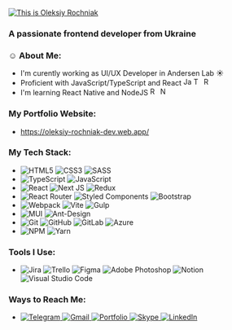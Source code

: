 <a href="https://git.io/typing-svg"><img src="https://readme-typing-svg.demolab.com?font=Poppins&weight=700&size=24&pause=500&color=6F42C1&vCenter=true&random=false&width=374&height=45&lines=Hello+there;This+is+Oleksiy+Rochniak!;May+the+Force+Be+With+You+%3A)" alt="This is Oleksiy Rochniak" /></a>


### A passionate frontend developer from Ukraine

### ☺️ About Me:
- I'm curently working as UI/UX Developer in Andersen Lab ☀️
- Proficient with JavaScript/TypeScript and React  <img src="https://github.com/Nazzzux/Nazzzux/assets/86766384/022c3d6d-3612-4097-b198-347bb759f43c" alt="Javascript" width="16" /> <img src="https://github.com/Nazzzux/Nazzzux/assets/86766384/5facf54b-8d4d-4523-9282-1e313da715f7" alt="Typescript" width="16" /> <img src="https://github.com/Nazzzux/Nazzzux/assets/86766384/de0faab8-7ae5-4312-9743-fe391746d943" alt="React" width="16" />
- I'm learning React Native and NodeJS  <img src="https://github.com/Nazzzux/Nazzzux/assets/86766384/991ea430-c0db-4ee6-b40c-b977ede77a6d" width="16" alt="React Native" /> <img src="https://github.com/Nazzzux/Nazzzux/assets/86766384/0a277bed-ce0a-4122-8bdd-041f3245a0bd" width="16" alt="NodeJS" />

### My Portfolio Website:
- https://oleksiy-rochniak-dev.web.app/

### My Tech Stack:
- ![HTML5](https://img.shields.io/badge/html5-%23E34F26.svg?style=for-the-badge&logo=html5&logoColor=white) ![CSS3](https://img.shields.io/badge/css3-%231572B6.svg?style=for-the-badge&logo=css3&logoColor=white) ![SASS](https://img.shields.io/badge/SASS-hotpink.svg?style=for-the-badge&logo=SASS&logoColor=white)
- ![TypeScript](https://img.shields.io/badge/typescript-%23007ACC.svg?style=for-the-badge&logo=typescript&logoColor=white) ![JavaScript](https://img.shields.io/badge/javascript-%23323330.svg?style=for-the-badge&logo=javascript&logoColor=%23F7DF1E)
- ![React](https://img.shields.io/badge/react-%231572B6.svg?style=for-the-badge&logo=react&logoColor=white) ![Next JS](https://img.shields.io/badge/Next-black?style=for-the-badge&logo=next.js&logoColor=white) ![Redux](https://img.shields.io/badge/redux-%23593d88.svg?style=for-the-badge&logo=redux&logoColor=white)
- ![React Router](https://img.shields.io/badge/React_Router-CA4245?style=for-the-badge&logo=react-router&logoColor=white) ![Styled Components](https://img.shields.io/badge/styled--components-DB7093?style=for-the-badge&logo=styled-components&logoColor=white) ![Bootstrap](https://img.shields.io/badge/bootstrap-%238511FA.svg?style=for-the-badge&logo=bootstrap&logoColor=white)
- ![Webpack](https://img.shields.io/badge/webpack-%238DD6F9.svg?style=for-the-badge&logo=webpack&logoColor=black) ![Vite](https://img.shields.io/badge/vite-%23646CFF.svg?style=for-the-badge&logo=vite&logoColor=white) ![Gulp](https://img.shields.io/badge/GULP-%23CF4647.svg?style=for-the-badge&logo=gulp&logoColor=white)
- ![MUI](https://img.shields.io/badge/MUI-%230081CB.svg?style=for-the-badge&logo=mui&logoColor=white) ![Ant-Design](https://img.shields.io/badge/-AntDesign-%230170FE?style=for-the-badge&logo=ant-design&logoColor=white)
- ![Git](https://img.shields.io/badge/git-%23F05033.svg?style=for-the-badge&logo=git&logoColor=white) ![GitHub](https://img.shields.io/badge/github-%23121011.svg?style=for-the-badge&logo=github&logoColor=white) ![GitLab](https://img.shields.io/badge/gitlab-%23181717.svg?style=for-the-badge&logo=gitlab&logoColor=white) ![Azure](https://img.shields.io/badge/azure-%230072C6.svg?style=for-the-badge&logo=microsoftazure&logoColor=white)
- ![NPM](https://img.shields.io/badge/NPM-%23CB3837.svg?style=for-the-badge&logo=npm&logoColor=white) ![Yarn](https://img.shields.io/badge/yarn-%232C8EBB.svg?style=for-the-badge&logo=yarn&logoColor=white)

### Tools I Use:
- ![Jira](https://img.shields.io/badge/jira-%230A0FFF.svg?style=for-the-badge&logo=jira&logoColor=white) ![Trello](https://img.shields.io/badge/Trello-%23026AA7.svg?style=for-the-badge&logo=Trello&logoColor=white) ![Figma](https://img.shields.io/badge/figma-%23F24E1E.svg?style=for-the-badge&logo=figma&logoColor=white) ![Adobe Photoshop](https://img.shields.io/badge/adobe%20photoshop-%2331A8FF.svg?style=for-the-badge&logo=adobe%20photoshop&logoColor=white) ![Notion](https://img.shields.io/badge/Notion-%23000000.svg?style=for-the-badge&logo=notion&logoColor=white) ![Visual Studio Code](https://img.shields.io/badge/Visual%20Studio%20Code-0078d7.svg?style=for-the-badge&logo=visual-studio-code&logoColor=white)

### Ways to Reach Me:
- <div>
  <a href="https://t.me/OR_Nazzzux">
    <img src="https://img.shields.io/badge/Telegram-2CA5E0?style=for-the-badge&logo=telegram&logoColor=white" alt="Telegram" />
  </a>
  <a href="mailto:alex.rochnyak@gmail.com">
    <img src="https://img.shields.io/badge/Gmail-D14836?style=for-the-badge&logo=gmail&logoColor=white" alt="Gmail" />
  </a>
  <a href="https://oleksiy-rochniak-dev.web.app/contact-me">
    <img src="https://img.shields.io/badge/Portfolio-%23000000.svg?style=for-the-badge&logo=firefox&logoColor=#FF7139" alt="Portfolio" />
  </a>
  <a href="https://join.skype.com/invite/CGidwJOscvkb">
    <img src="https://img.shields.io/badge/Skype-%2300AFF0.svg?style=for-the-badge&logo=Skype&logoColor=white" alt="Skype" />
  </a>
  <a href="https://www.linkedin.com/in/oleksiy-rochnyak/">
    <img src="https://img.shields.io/badge/linkedin-%230077B5.svg?style=for-the-badge&logo=linkedin&logoColor=white" alt="LinkedIn" />
  </a>
</div>
